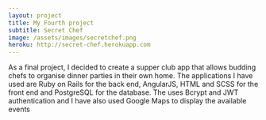 ```yaml
---
layout: project
title: My Fourth project
subtitle: Secret Chef
image: /assets/images/secretchef.png
heroku: http://secret-chef.herokuapp.com
---
```


As a final project, I decided to create a supper club app that allows budding chefs to organise dinner parties in their own home. The applications I have used are Ruby on Rails for the back end, AngularJS,
HTML and SCSS for the front end and PostgreSQL for the database. The uses Bcrypt and JWT authentication and I have also used Google Maps to display the available events
